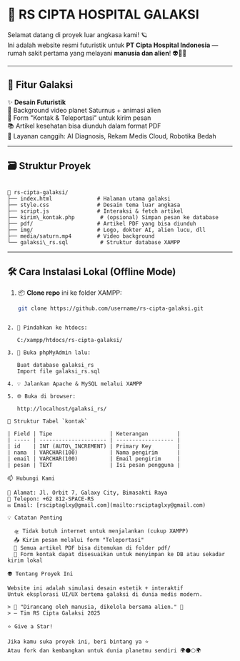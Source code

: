 # 🌌 RS CIPTA HOSPITAL GALAKSI

Selamat datang di proyek luar angkasa kami! 🪐  
Ini adalah website resmi futuristik untuk **PT Cipta Hospital Indonesia** — rumah sakit pertama yang melayani **manusia dan alien**! 👽🧑‍⚕️

---

## 🚀 Fitur Galaksi

✨ **Desain Futuristik**  
🎥 Background video planet Saturnus + animasi alien  
📡 Form "Kontak & Teleportasi" untuk kirim pesan  
📚 Artikel kesehatan bisa diunduh dalam format PDF  
🤖 Layanan canggih: AI Diagnosis, Rekam Medis Cloud, Robotika Bedah

---

## 🗃️ Struktur Proyek

```

📁 rs-cipta-galaksi/
├── index.html              # Halaman utama galaksi
├── style.css               # Desain tema luar angkasa
├── script.js               # Interaksi & fetch artikel
├── kirim\_kontak.php        # (opsional) Simpan pesan ke database
├── pdf/                    # Artikel PDF yang bisa diunduh
├── img/                    # Logo, dokter AI, alien lucu, dll
├── media/saturn.mp4        # Video background
└── galaksi\_rs.sql          # Struktur database XAMPP

````

---

## 🛠️ Cara Instalasi Lokal (Offline Mode)

1. 📦 **Clone repo** ini ke folder XAMPP:
   ```bash
   git clone https://github.com/username/rs-cipta-galaksi.git
````

2. 🚀 Pindahkan ke htdocs:

   C:/xampp/htdocs/rs-cipta-galaksi/

3. 🧠 Buka phpMyAdmin lalu:

   Buat database galaksi_rs
   Import file galaksi_rs.sql

4. 💡 Jalankan Apache & MySQL melalui XAMPP

5. 🌐 Buka di browser:

   http://localhost/galaksi_rs/

🧾 Struktur Tabel `kontak`

| Field | Tipe                  | Keterangan         |
| ----- | --------------------- | ------------------ |
| id    | INT (AUTO\_INCREMENT) | Primary Key        |
| nama  | VARCHAR(100)          | Nama pengirim      |
| email | VARCHAR(100)          | Email pengirim     |
| pesan | TEXT                  | Isi pesan pengguna |

📫 Hubungi Kami

📍 Alamat: Jl. Orbit 7, Galaxy City, Bimasakti Raya
📱 Telepon: +62 812‑SPACE‑RS
✉️ Email: [rsciptaglxy@gmail.com](mailto:rsciptaglxy@gmail.com)

💡 Catatan Penting

  🛸 Tidak butuh internet untuk menjalankan (cukup XAMPP)
  📤 Kirim pesan melalui form "Teleportasi"
  📁 Semua artikel PDF bisa ditemukan di folder pdf/
  🧪 Form kontak dapat disesuaikan untuk menyimpan ke DB atau sekadar kirim lokal

👽 Tentang Proyek Ini

Website ini adalah simulasi desain estetik + interaktif
Untuk eksplorasi UI/UX bertema galaksi di dunia medis modern.

> 💬 "Dirancang oleh manusia, dikelola bersama alien." 👾
> – Tim RS Cipta Galaksi 2025

⭐ Give a Star!

Jika kamu suka proyek ini, beri bintang ya ⭐
Atau fork dan kembangkan untuk dunia planetmu sendiri 🌍🌑🌕🌍
